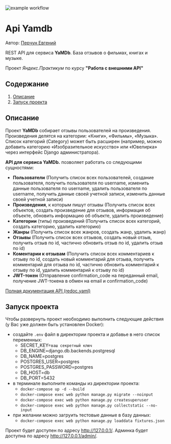 ![example workflow](https://github.com/reakfog/yamdb_final/actions/workflows/yamdb_workflow/badge.svg)

# Api Yamdb

Автор: [Перчун Евгений](https://github.com/reakfog)

REST API для сервиса **YaMDb**.
База отзывов о фильмах, книгах и музыке.

Проект _Яндекс.Практикум_ по курсу **"Работа с внешними API"**

## Содержание
1. [Описание](#description)
2. [Запуск проекта](#launch)

## <a name='description'>Описание</a>

Проект **YaMDb** собирает отзывы пользователей на произведения.
Произведения делятся на категории: «Книги», «Фильмы», «Музыка».
Список категорий (Category) может быть расширен (например, можно добавить категорию
«Изобразительное искусство» или «Ювелирка» через интерфейс Django администратора).

**API для сервиса YaMDb.** позволяет работать со следующими сущностями:

 * **Пользователи** (Получить список всех пользователей, создание пользователя, получить пользователя по username, изменить данные пользователя по username, удалить пользователя по username, получить данные своей учетной записи, изменить данные своей учетной записи)
 * **Произведения**, к которым пишут отзывы (Получить список всех объектов, создать произведение для отзывов, информация об объекте, обновить информацию об объекте, удалить произведение)
 * **Категории** (типы) произведений (Получить список всех категорий, создать категорию, удалить категорию)
 * **Жанры** (Получить список всех жанров, создать жанр, удалить жанр)
 * **Отзывы** (Получить список всех отзывов, создать новый отзыв, получить отзыв по id, частично обновить отзыв по id, удалить отзыв по id)
 * **Коментарии к отзывам** (Получить список всех комментариев к отзыву по id, создать новый комментарий для отзыва, получить комментарий для отзыва по id, частично обновить комментарий к отзыву по id, удалить комментарий к отзыву по id)
 * **JWT-токен** (Отправление confirmation_code на переданный email, получение JWT-токена в обмен на email и confirmation_code)

[Полная документация API (redoc.yaml)](https://github.com/reakfog/api_yamdb/blob/master/static/redoc.yaml)


## <a name='launch'>Запуск проекта</a>
Чтобы развернуть проект необходимо выполнить следующие действия (у Вас уже должен быть установлен Docker):

* создайте `.env` файл в директории проекта и добавье в него список переменных:
  * SECRET_KEY=`ваш секретный ключ`
  * DB_ENGINE=django.db.backends.postgresql
  * DB_NAME=postgres
  * POSTGRES_USER=postgres
  * POSTGRES_PASSWORD=postgres
  * DB_HOST=db
  * DB_PORT=5432
* в терминале выполните команды из директории проекта:
  * `docker-compose up -d --build`
  * `docker-compose exec web python manage.py migrate --noinput`
  * `docker-compose exec web python manage.py createsuperuser`
  * `docker-compose exec web python manage.py collectstatic --no-input`
* при желании можно загруить тестовые данные в базу данных:
  * `docker-compose exec web python manage.py loaddata fixtures.json`

Проект будет доступен по адресу http://127.0.0.1/. Админка будет доступна по адресу http://127.0.0.1/admin/.
